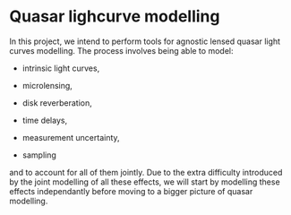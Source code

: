 # Quasar lighcurve modelling

In this project, we intend to perform tools for agnostic lensed quasar light curves modelling. 
The process involves being able to model:

* intrinsic light curves, 

* microlensing,

* disk reverberation,

* time delays, 

* measurement uncertainty,

* sampling

and to account for all of them jointly. Due to the extra difficulty introduced by the joint modelling of all these effects, 
we will start by modelling these effects independantly before moving to a bigger picture of quasar modelling.
